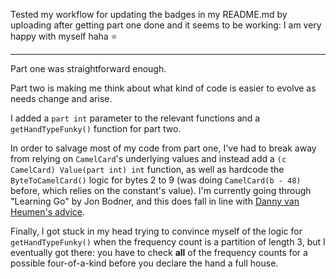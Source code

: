 Tested my workflow for updating the badges in my README.md by uploading after getting part one done and it seems to be working: I am very happy with myself haha ⭐

---

Part one was straightforward enough.

Part two is making me think about what kind of code is easier to evolve as needs change and arise.

I added a `part int` parameter to the relevant functions and a `getHandTypeFunky()` function for part two.

In order to salvage most of my code from part one, I've had to break away from relying on `CamelCard`'s underlying values and instead add a `(c CamelCard) Value(part int) int` function, as well as hardcode the `ByteToCamelCard()` logic for bytes 2 to 9 (was doing `CamelCard(b - 48)` before, which relies on the constant's value). I'm currently going through "Learning Go" by Jon Bodner, and this does fall in line with [Danny van Heumen&#39;s advice](https://www.dannyvanheumen.nl/post/when-to-use-go-iota/).

Finally, I got stuck in my head trying to convince myself of the logic for `getHandTypeFunky()` when the frequency count is a partition of length 3, but I eventually got there: you have to check **all** of the frequency counts for a possible four-of-a-kind before you declare the hand a full house.
